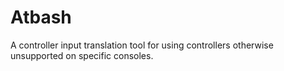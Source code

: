 # Atbash
A controller input translation tool for using controllers otherwise unsupported on specific consoles.
